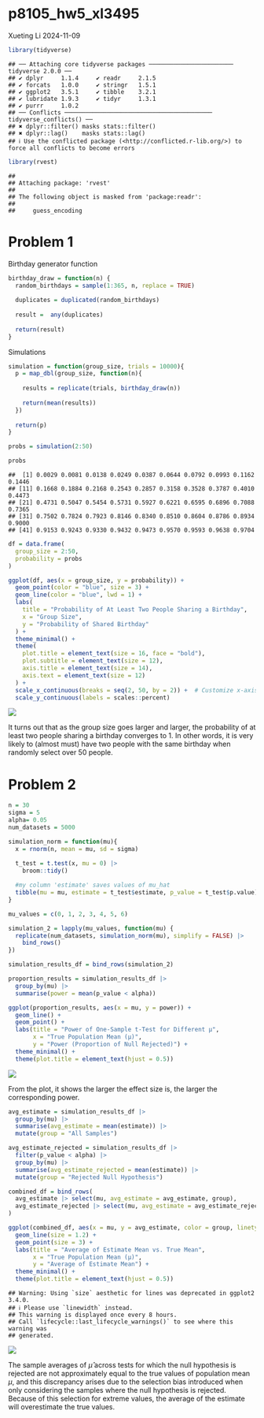 p8105_hw5_xl3495
================
Xueting Li
2024-11-09

``` r
library(tidyverse)
```

    ## ── Attaching core tidyverse packages ──────────────────────── tidyverse 2.0.0 ──
    ## ✔ dplyr     1.1.4     ✔ readr     2.1.5
    ## ✔ forcats   1.0.0     ✔ stringr   1.5.1
    ## ✔ ggplot2   3.5.1     ✔ tibble    3.2.1
    ## ✔ lubridate 1.9.3     ✔ tidyr     1.3.1
    ## ✔ purrr     1.0.2     
    ## ── Conflicts ────────────────────────────────────────── tidyverse_conflicts() ──
    ## ✖ dplyr::filter() masks stats::filter()
    ## ✖ dplyr::lag()    masks stats::lag()
    ## ℹ Use the conflicted package (<http://conflicted.r-lib.org/>) to force all conflicts to become errors

``` r
library(rvest)
```

    ## 
    ## Attaching package: 'rvest'
    ## 
    ## The following object is masked from 'package:readr':
    ## 
    ##     guess_encoding

# Problem 1

Birthday generator function

``` r
birthday_draw = function(n) {
  random_birthdays = sample(1:365, n, replace = TRUE)
  
  duplicates = duplicated(random_birthdays)
  
  result =  any(duplicates)
  
  return(result)
}
```

Simulations

``` r
simulation = function(group_size, trials = 10000){
  p = map_dbl(group_size, function(n){
    
    results = replicate(trials, birthday_draw(n))
    
    return(mean(results))
  })
  
  return(p)
}

probs = simulation(2:50)

probs
```

    ##  [1] 0.0029 0.0081 0.0138 0.0249 0.0387 0.0644 0.0792 0.0993 0.1162 0.1446
    ## [11] 0.1668 0.1884 0.2168 0.2543 0.2857 0.3158 0.3528 0.3787 0.4010 0.4473
    ## [21] 0.4731 0.5047 0.5454 0.5731 0.5927 0.6221 0.6595 0.6896 0.7088 0.7365
    ## [31] 0.7502 0.7824 0.7923 0.8146 0.8340 0.8510 0.8604 0.8786 0.8934 0.9000
    ## [41] 0.9153 0.9243 0.9330 0.9432 0.9473 0.9570 0.9593 0.9638 0.9704

``` r
df = data.frame(
  group_size = 2:50,
  probability = probs
)

ggplot(df, aes(x = group_size, y = probability)) +
  geom_point(color = "blue", size = 3) +
  geom_line(color = "blue", lwd = 1) +   
  labs(
    title = "Probability of At Least Two People Sharing a Birthday",
    x = "Group Size",
    y = "Probability of Shared Birthday"
  ) +
  theme_minimal() +
  theme(
    plot.title = element_text(size = 16, face = "bold"),
    plot.subtitle = element_text(size = 12),
    axis.title = element_text(size = 14),
    axis.text = element_text(size = 12)
  ) +
  scale_x_continuous(breaks = seq(2, 50, by = 2)) +  # Customize x-axis labels
  scale_y_continuous(labels = scales::percent) 
```

![](p8105_hw5_xl3495_files/figure-gfm/unnamed-chunk-4-1.png)<!-- -->

It turns out that as the group size goes larger and larger, the
probability of at least two people sharing a birthday converges to 1. In
other words, it is very likely to (almost must) have two people with the
same birthday when randomly select over 50 people.

# Problem 2

``` r
n = 30
sigma = 5
alpha= 0.05
num_datasets = 5000

simulation_norm = function(mu){
  x = rnorm(n, mean = mu, sd = sigma)
  
  t_test = t.test(x, mu = 0) |>
    broom::tidy()

  #my column 'estimate' saves values of mu_hat
  tibble(mu = mu, estimate = t_test$estimate, p_value = t_test$p.value)
}

mu_values = c(0, 1, 2, 3, 4, 5, 6)

simulation_2 = lapply(mu_values, function(mu) {
  replicate(num_datasets, simulation_norm(mu), simplify = FALSE) |>
    bind_rows()
})

simulation_results_df = bind_rows(simulation_2)

proportion_results = simulation_results_df |>
  group_by(mu) |>
  summarise(power = mean(p_value < alpha))

ggplot(proportion_results, aes(x = mu, y = power)) +
  geom_line() +
  geom_point() +
  labs(title = "Power of One-Sample t-Test for Different μ",
       x = "True Population Mean (μ)",
       y = "Power (Proportion of Null Rejected)") +
  theme_minimal() +
  theme(plot.title = element_text(hjust = 0.5))
```

![](p8105_hw5_xl3495_files/figure-gfm/unnamed-chunk-5-1.png)<!-- -->

From the plot, it shows the larger the effect size is, the larger the
corresponding power.

``` r
avg_estimate = simulation_results_df |>
  group_by(mu) |>
  summarise(avg_estimate = mean(estimate)) |>
  mutate(group = "All Samples")

avg_estimate_rejected = simulation_results_df |>
  filter(p_value < alpha) |>
  group_by(mu) |>
  summarise(avg_estimate_rejected = mean(estimate)) |>
  mutate(group = "Rejected Null Hypothesis")

combined_df = bind_rows(
  avg_estimate |> select(mu, avg_estimate = avg_estimate, group),
  avg_estimate_rejected |> select(mu, avg_estimate = avg_estimate_rejected, group)
)

ggplot(combined_df, aes(x = mu, y = avg_estimate, color = group, linetype = group)) +
  geom_line(size = 1.2) +
  geom_point(size = 3) +
  labs(title = "Average of Estimate Mean vs. True Mean", 
       x = "True Population Mean (μ)", 
       y = "Average of Estimate Mean") +
  theme_minimal() +
  theme(plot.title = element_text(hjust = 0.5))
```

    ## Warning: Using `size` aesthetic for lines was deprecated in ggplot2 3.4.0.
    ## ℹ Please use `linewidth` instead.
    ## This warning is displayed once every 8 hours.
    ## Call `lifecycle::last_lifecycle_warnings()` to see where this warning was
    ## generated.

![](p8105_hw5_xl3495_files/figure-gfm/unnamed-chunk-6-1.png)<!-- -->

The sample averages of $\hat{\mu}$ across tests for which the null
hypothesis is rejected are not approximately equal to the true values of
population mean $\mu$, and this discrepancy arises due to the selection
bias introduced when only considering the samples where the null
hypothesis is rejected. Because of this selection for extreme values,
the average of the estimate will overestimate the true values.
